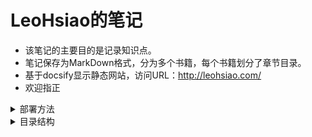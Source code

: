 # LeoHsiao的笔记

- 该笔记的主要目的是记录知识点。
- 笔记保存为MarkDown格式，分为多个书籍，每个书籍划分了章节目录。
- 基于docsify显示静态网站，访问URL：<http://leohsiao.com/>
- 欢迎指正


<!-- 该文件内不能再使用 # 标题，以免破坏目录排版 -->

<details>
<summary>部署方法</summary>

调试时，执行以下命令启动一个HTTP服务器：
```sh
python -m http.server 80 --bind 127.0.0.1
```

正式部署时，执行以下命令启动一个Nginx服务器：
```sh
docker run -d --name nginx --network host -v /home/github/Notes/:/root/Notes/ -v /home/github/Notes/nginx.conf:/etc/nginx/nginx.conf nginx
```
</details>

<details>
<summary>目录结构</summary>

- web端访问index.html作为入口，它的JS会动态加载其它静态文件、.md 文件。
- 笔记保存为 .md 文件，放在 docs 目录下。首先以书籍为单位划分多个大目录，每个书籍目录下以章节为单位划分多个子目录，每个章节目录下包含多个 .md 文件。
- 书籍目录的名字用《 》包住。
- 文件名中的特殊字符（比如空格）替换成 - 。
- 如果文件名以 ^ 开头，则表示某个Python模块，在显示时以 ♢ 开头。

</details>